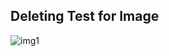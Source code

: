 ## Deleting Test for Image

![img1](https://docs-api-qa.cloudlabs.ai/repos/raw.githubusercontent.com/Rabin-spektra/Demo-Repo/main/196993496zpeJ/images/iStock-963131214.jpg?token=8b2t1Sg45N8JBe8QNwBlyhJq)
